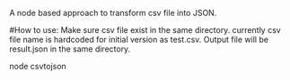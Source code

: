 A node based approach to transform csv file into JSON.

#How to use:
Make sure csv file exist in the same directory. currently csv file name is hardcoded for initial version as test.csv.
Output file will be result.json in the same directory.

node csvtojson